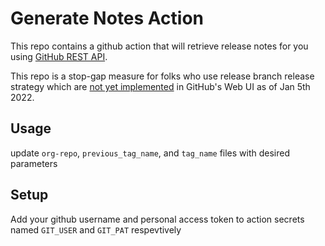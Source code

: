 # Generate Notes Action
This repo contains a github action that will retrieve release notes for you using [GitHub REST API](https://docs.github.com/en/rest/reference/releases#generate-release-notes-content-for-a-release).

This repo is a stop-gap measure for folks who use release branch release strategy which are [not yet implemented](https://github.com/github/feedback/discussions/5975#discussioncomment-1799743) in GitHub's Web UI as of Jan 5th 2022.

## Usage
update `org-repo`, `previous_tag_name`, and `tag_name` files with desired parameters

## Setup
Add your github username and personal access token to action secrets named `GIT_USER` and `GIT_PAT` respevtively
